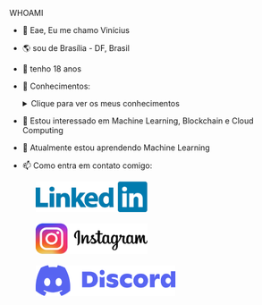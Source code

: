 WHOAMI

- 👋 Eae, Eu me chamo Vinícius
- 🌎 sou de Brasília - DF, Brasil
- 🎂 tenho 18 anos
- 📖 Conhecimentos:
  <details>
    <summary>Clique para ver os meus conhecimentos</summary>
  
    &nbsp;<br/>
    ➡️ **React**
    &nbsp;<br/>
    ➡️ **Angular**
    &nbsp;<br/>
    ➡️ **Vue.js**
    &nbsp;<br/>
    ➡️ **Node.js**
    &nbsp;<br/>
    ➡️ **SQL**
    &nbsp;<br/>
    ➡️ **Docker**
    &nbsp;<br/>
    ➡️ **Python**
  
  </details>

- 👀 Estou interessado em Machine Learning, Blockchain e Cloud Computing
- 🌱 Atualmente estou aprendendo Machine Learning
- 📫 Como entra em contato comigo:<br/>
        <div>
          &nbsp;
          &nbsp;
          &nbsp;
          <a href="https://www.linkedin.com">
                  <img src="./Img/Linkedin.png" width="200" height="55" alt="Linkedin">
          </a>
        </div><br/>
        <div>
          &nbsp;
          &nbsp;
          &nbsp;
          <a href="https://www.Instagram.com/">
                  <img src="./Img/Instagram.png" width="200" height="55" alt="Instagram">
          </a>
        </div><br/>
        <div>
            &nbsp;
            &nbsp;
            &nbsp;
              <a href="https://www.discord.com/">
                  <img src="./Img/Discord.png" width="250" height="55" alt="Discord">
              </a>
        </div><br/>


<!---
Royalr4z/Royalr4z is a ✨ special ✨ repository because its `README.md` (this file) appears on your GitHub profile.
You can click the Preview link to take a look at your changes.
--->

